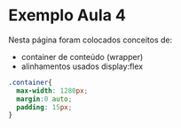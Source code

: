 # Exemplo Aula 4 

Nesta página foram colocados conceitos de:

- container de conteúdo (wrapper)
- alinhamentos usados display:flex

```css
.container{
  max-width: 1280px;
  margin:0 auto;
  padding: 15px;
}
